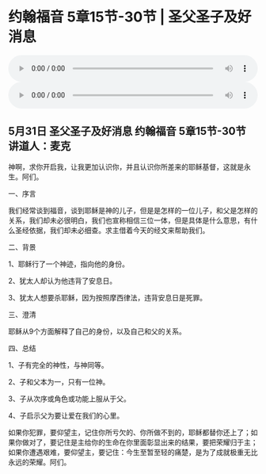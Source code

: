 # 约翰福音 5章15节-30节 | 圣父圣子及好消息

<audio style="width: 100%;" preload="false" controls controlslist="nodownload"><source src="https://cdn.simai.ml/audio/mp3/2020/2020_05_31_1.mp3" type="audio/mpeg">Your browser does not support the audio element.</audio>
<audio style="width: 100%;" preload="false" controls controlslist="nodownload"><source src="https://cdn.simai.ml/audio/mp3/2020/2020_05_31_2.mp3" type="audio/mpeg">Your browser does not support the audio element.</audio>



## 5月31日 圣父圣子及好消息 约翰福音 5章15节-30节 讲道人：麦克

神啊，求你开启我，让我更加认识你，并且认识你所差来的耶稣基督，这就是永生。阿们。

一、序言

我们经常谈到福音，谈到耶稣是神的儿子，但是是怎样的一位儿子，和父是怎样的关系，我们却未必很明白，我们也宣称相信三位一体，但是具体是什么意思，有什么圣经依据，我们却未必细查。求主借着今天的经文来帮助我们。

二、背景

1、耶稣行了一个神迹，指向他的身份。

2、犹太人却认为他违背了安息日。

3、犹太人想要杀耶稣，因为按照摩西律法，违背安息日是死罪。

三、澄清

耶稣从9个方面解释了自己的身份，以及自己和父的关系。

四、总结

1、子有完全的神性，与神同等。

2、子和父本为一，只有一位神。

3、子从次序或角色或功能上服从于父。

4、子启示父为要让爱在我们的心里。

如果你犯罪，要仰望主，记住你所亏欠的、你所做不到的，耶稣都替你还上了；如果你做对了，要记住是主给你的生命在你里面彰显出来的结果，要把荣耀归于主；如果你遭遇艰难，要仰望主，要记住：今生至暂至轻的痛楚，是为了成就极重无比永远的荣耀。阿们。
